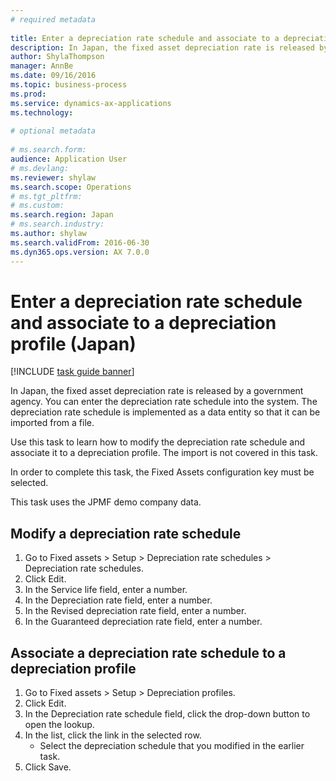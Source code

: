 ```yaml
--- 
# required metadata 
 
title: Enter a depreciation rate schedule and associate to a depreciation profile (Japan)
description: In Japan, the fixed asset depreciation rate is released by a government agency. 
author: ShylaThompson
manager: AnnBe 
ms.date: 09/16/2016
ms.topic: business-process 
ms.prod:  
ms.service: dynamics-ax-applications 
ms.technology:  
 
# optional metadata 
 
# ms.search.form:   
audience: Application User 
# ms.devlang:  
ms.reviewer: shylaw
ms.search.scope: Operations 
# ms.tgt_pltfrm:  
# ms.custom:  
ms.search.region: Japan
# ms.search.industry: 
ms.author: shylaw
ms.search.validFrom: 2016-06-30 
ms.dyn365.ops.version: AX 7.0.0 
---
```

# Enter a depreciation rate schedule and associate to a depreciation profile (Japan)

[!INCLUDE [task guide banner](../../includes/task-guide-banner.md)]

In Japan, the fixed asset depreciation rate is released by a government agency. You can enter the depreciation rate schedule into the system. The depreciation rate schedule is implemented as a data entity so that it can be imported from a file. 



Use this task to learn how to modify the depreciation rate schedule and associate it to a depreciation profile. The import is not covered in this task. 



In order to complete this task, the Fixed Assets configuration key must be selected.



This task uses the JPMF demo company data.


## Modify a depreciation rate schedule
1. Go to Fixed assets > Setup > Depreciation rate schedules > Depreciation rate schedules.
2. Click Edit.
3. In the Service life field, enter a number.
4. In the Depreciation rate field, enter a number.
5. In the Revised depreciation rate field, enter a number.
6. In the Guaranteed depreciation rate field, enter a number.

## Associate a depreciation rate schedule to a depreciation profile 
1. Go to Fixed assets > Setup > Depreciation profiles.
2. Click Edit.
3. In the Depreciation rate schedule field, click the drop-down button to open the lookup.
4. In the list, click the link in the selected row.
    * Select the depreciation schedule that you modified in the earlier task.  
5. Click Save.

